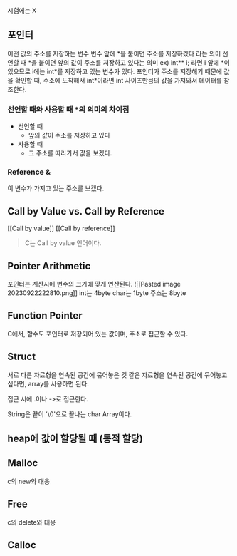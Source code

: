 시험에는 X
## 포인터
어떤 값의 주소를 저장하는 변수
변수 앞에 \*을 붙이면 주소를 저장하겠다 라는 의미
선언할 때 \*을 붙이면 앞의 값이 주소를 저장하고 있다는 의미
ex) int** i; 라면 i 앞에 \*이 있으므로 i에는 int\*를 저장하고 있는 변수가 있다.
포인터가 주소를 저장해기 때문에 값을 확인할 때, 주소에 도착해서 int\*이라면 int 사이즈만큼의 값을 가져와서 데이터를 참조한다.
### 선언할 때와 사용할 때 \*의 의미의 차이점
- 선언할 때
	- 앞의 값이 주소를 저장하고 있다
- 사용할 때
	- 그 주소를 따라가서 값을 보겠다.
### Reference &
이 변수가 가지고 있는 주소를 보겠다.

## Call by Value vs. Call by Reference
[[Call by value]]
[[Call by reference]]
> C는 Call by value 언어이다.


## Pointer Arithmetic
포인터는 계산시에 변수의 크기에 맞게 연산된다.
![[Pasted image 20230922222810.png]]
int는 4byte
char는 1byte
주소는 8byte

## Function Pointer
C에서, 함수도 포인터로 저장되어 있는 값이며, 주소로 접근할 수 있다.
## Struct
서로 다른 자료형을 연속된 공간에 묶어놓은 것
같은 자료형을 연속된 공간에 묶어놓고 싶다면, array를 사용하면 된다.

접근 시에 .이나 ->로 접근한다.

String은 끝이 '\\0'으로 끝나는 char Array이다.

## heap에 값이 할당될 때 (동적 할당)
## Malloc
c의 new와 대응
## Free
c의 delete와 대응
## Calloc
